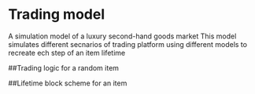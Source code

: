 # Trading model
A simulation model of a luxury second-hand goods market
This model simulates different secnarios of trading platform using different models to recreate ech step of an item lifetime

##Trading logic for a random item

##Lifetime block scheme for an item
